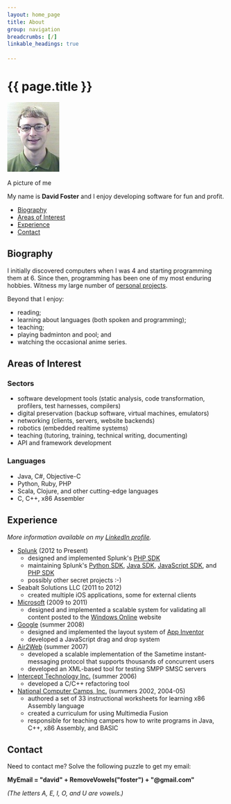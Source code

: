 ```yaml
---
layout: home_page
title: About
group: navigation
breadcrumbs: [/]
linkable_headings: true

---
```

<h1>{{ page.title }}</h1>

<div class="image-box">
  <img src="portrait.jpg" width="120" height="160" alt="Portrait of David Foster" />
  <p>A picture of me</p>
</div>

My name is **David Foster** and I enjoy developing software for fun and profit.

<div class="toc">
  <ul>
    <li><a href="#biography">Biography</a></li>
    <li><a href="#objectives">Areas of Interest</a></li>
    <li><a href="#experience">Experience</a></li>
    <li><a href="#contact">Contact</a></li>
  </ul>
</div>

<h2 id="biography">Biography</h2>

I initially discovered computers when I was 4 and starting programming them at 6.
Since then, programming has been one of my most enduring hobbies.
Witness my large number of [personal projects](/projects/).

Beyond that I enjoy:

* reading;
* learning about languages (both spoken and programming);
* teaching;
* playing badminton and pool; and
* watching the occasional anime series.

<h2 id="objectives">Areas of Interest</h2>

### Sectors

* software development tools (static analysis, code transformation, profilers, test harnesses, compilers)
* digital preservation (backup software, virtual machines, emulators)
* networking (clients, servers, website backends)
* robotics (embedded realtime systems)
* teaching (tutoring, training, technical writing, documenting)
* API and framework development

### Languages

* Java, C#, Objective-C
* Python, Ruby, PHP
* Scala, Clojure, and other cutting-edge languages
* C, C++, x86 Assembler

<h2 id="experience">Experience</h2>

*More information available on my [LinkedIn profile].*

* [Splunk] (2012 to Present)
    * designed and implemented Splunk's [PHP SDK][PhpSdk]
    * maintaining Splunk's [Python SDK][PySdk], [Java SDK][JavaSdk],
      [JavaScript SDK][JsSdk], and [PHP SDK][PhpSdk]
    * possibly other secret projects :-)
* Seabalt Solutions LLC (2011 to 2012)
    * created multiple iOS applications, some for external clients
* [Microsoft] (2009 to 2011)
    * designed and implemented a scalable system for validating all content
      posted to the [Windows Online] website
* [Google] (summer 2008)
    * designed and implemented the layout system of [App Inventor]
    * developed a JavaScript drag and drop system
* [Air2Web] (summer 2007)
    * developed a scalable implementation of the Sametime instant-messaging protocol that supports thousands of concurrent users
    * developed an XML-based tool for testing SMPP SMSC servers
* [Intercept Technology Inc.] (summer 2006)
    * developed a C/C++ refactoring tool
* [National Computer Camps, Inc.] (summers 2002, 2004-05)
    * authored a set of 33 instructional worksheets for learning x86 Assembly language
    * created a curriculum for using Multimedia Fusion
    * responsible for teaching campers how to write programs in Java, C++, x86 Assembly, and BASIC

[LinkedIn profile]: http://www.linkedin.com/pub/david-foster/6/4b1/b6b/
[Splunk]: http://www.splunk.com/
[PhpSdk]: https://github.com/splunk/splunk-sdk-php
[PySDK]: https://github.com/splunk/splunk-sdk-python
[JavaSdk]: https://github.com/splunk/splunk-sdk-java
[JsSdk]: https://github.com/splunk/splunk-sdk-javascript
[Microsoft]: http://www.microsoft.com/
[Windows Online]: http://windows.microsoft.com/
[Google]: http://www.google.com/
[App Inventor]: http://appinventor.mit.edu
[Air2Web]: http://www.air2web.com/
[Intercept Technology Inc.]: http://www.intercept.com/
[National Computer Camps, Inc.]: http://nccamp.com/

<h2 id="contact">Contact</h2>

Need to contact me? Solve the following puzzle to get my email:

**MyEmail = "david" + RemoveVowels("foster") + "@gmail.com"**

*(The letters A, E, I, O, and U are vowels.)*
